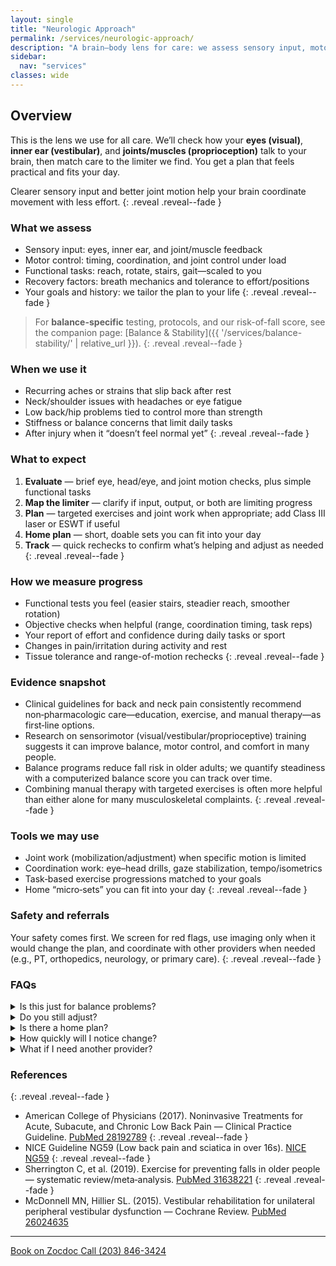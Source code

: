 ```yaml
---
layout: single
title: "Neurologic Approach"
permalink: /services/neurologic-approach/
description: "A brain–body lens for care: we assess sensory input, motor control, and autonomic factors to guide precise, practical treatment."
sidebar:
  nav: "services"
classes: wide
---
```


## Overview
This is the lens we use for all care. We’ll check how your **eyes (visual)**, **inner ear (vestibular)**, and **joints/muscles (proprioception)** talk to your brain, then match care to the limiter we find. You get a plan that feels practical and fits your day.

Clearer sensory input and better joint motion help your brain coordinate movement with less effort.
{: .reveal .reveal--fade }

### What we assess
- Sensory input: eyes, inner ear, and joint/muscle feedback
- Motor control: timing, coordination, and joint control under load
- Functional tasks: reach, rotate, stairs, gait—scaled to you
- Recovery factors: breath mechanics and tolerance to effort/positions
- Your goals and history: we tailor the plan to your life
{: .reveal .reveal--fade }

> For **balance-specific** testing, protocols, and our risk-of-fall score, see the companion page: [Balance & Stability]({{ '/services/balance-stability/' | relative_url }}).
{: .reveal .reveal--fade }

### When we use it
- Recurring aches or strains that slip back after rest
- Neck/shoulder issues with headaches or eye fatigue
- Low back/hip problems tied to control more than strength
- Stiffness or balance concerns that limit daily tasks
- After injury when it “doesn’t feel normal yet”
{: .reveal .reveal--fade }

### What to expect
1. **Evaluate** — brief eye, head/eye, and joint motion checks, plus simple functional tasks  
2. **Map the limiter** — clarify if input, output, or both are limiting progress  
3. **Plan** — targeted exercises and joint work when appropriate; add Class III laser or ESWT if useful  
4. **Home plan** — short, doable sets you can fit into your day  
5. **Track** — quick rechecks to confirm what’s helping and adjust as needed
{: .reveal .reveal--fade }

### How we measure progress
- Functional tests you feel (easier stairs, steadier reach, smoother rotation)
- Objective checks when helpful (range, coordination timing, task reps)
- Your report of effort and confidence during daily tasks or sport
- Changes in pain/irritation during activity and rest
- Tissue tolerance and range-of-motion rechecks
{: .reveal .reveal--fade }

### Evidence snapshot
- Clinical guidelines for back and neck pain consistently recommend non‑pharmacologic care—education, exercise, and manual therapy—as first‑line options.
- Research on sensorimotor (visual/vestibular/proprioceptive) training suggests it can improve balance, motor control, and comfort in many people.
- Balance programs reduce fall risk in older adults; we quantify steadiness with a computerized balance score you can track over time.
- Combining manual therapy with targeted exercises is often more helpful than either alone for many musculoskeletal complaints.
{: .reveal .reveal--fade }

### Tools we may use
- Joint work (mobilization/adjustment) when specific motion is limited
- Coordination work: eye–head drills, gaze stabilization, tempo/isometrics
- Task‑based exercise progressions matched to your goals
- Home “micro‑sets” you can fit into your day
{: .reveal .reveal--fade }

### Safety and referrals
Your safety comes first. We screen for red flags, use imaging only when it would change the plan, and coordinate with other providers when needed (e.g., PT, orthopedics, neurology, or primary care).
{: .reveal .reveal--fade }

### FAQs

<div class="faq">
  <details class="reveal reveal--up">
    <summary>Is this just for balance problems?</summary>
    <div class="faq__content">
      No. We use the neurologic lens for many issues where timing, control, or input quality matter. For balance-only details, see <a href="{{ '/services/balance-stability/' | relative_url }}">Balance &amp; Stability</a>.
    </div>
  </details>

  <details class="reveal reveal--up">
    <summary>Do you still adjust?</summary>
    <div class="faq__content">
      Yes, when it fits your goals. Adjustments are one tool in our toolkit, used alongside exercises and other techniques.
    </div>
  </details>

  <details class="reveal reveal--up">
    <summary>Is there a home plan?</summary>
    <div class="faq__content">
      Yes, we give you brief, clear routines that fit your schedule. No long workouts or complex exercises.
    </div>
  </details>

  <details class="reveal reveal--up">
    <summary>How quickly will I notice change?</summary>
    <div class="faq__content">
      Some feel improvements quickly; others build over weeks. We track what’s helping and adjust as needed.
    </div>
  </details>

  <details class="reveal reveal--up">
    <summary>What if I need another provider?</summary>
    <div class="faq__content">
      We’ll tell you if another specialist is a better fit and help coordinate care. Our goal is to get you the right help, not just keep you coming back.
    </div>
  </details>
</div>

### References
{: .reveal .reveal--fade }
- American College of Physicians (2017). Noninvasive Treatments for Acute, Subacute, and Chronic Low Back Pain — Clinical Practice Guideline. <a href="https://pubmed.ncbi.nlm.nih.gov/28192789/" target="_blank" rel="noopener">PubMed 28192789</a>
{: .reveal .reveal--fade }
- NICE Guideline NG59 (Low back pain and sciatica in over 16s). <a href="https://www.nice.org.uk/guidance/ng59" target="_blank" rel="noopener">NICE NG59</a>
{: .reveal .reveal--fade }
- Sherrington C, et al. (2019). Exercise for preventing falls in older people — systematic review/meta‑analysis. <a href="https://pubmed.ncbi.nlm.nih.gov/31908838/" target="_blank" rel="noopener">PubMed 31638221</a>
{: .reveal .reveal--fade }
- McDonnell MN, Hillier SL. (2015). Vestibular rehabilitation for unilateral peripheral vestibular dysfunction — Cochrane Review. <a href="https://pubmed.ncbi.nlm.nih.gov/25581507/" target="_blank" rel="noopener">PubMed 26024635</a>

---

<div class="contact-actions reveal reveal--up">
  <a href="https://www.zocdoc.com/practice/cranbury-chiropractic-center-43835" class="btn">
    <span class="btn-label">Book on Zocdoc</span>
  </a>
  <a href="tel:+12038463424" class="btn">
    <span class="btn-label">Call (203) 846-3424</span>
  </a>
</div>
